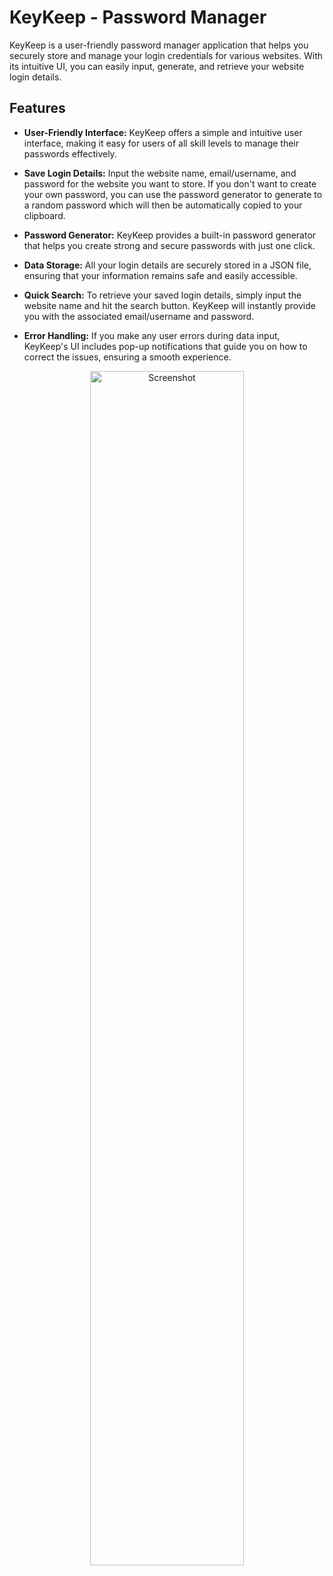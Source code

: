 # KeyKeep - Password Manager

KeyKeep is a user-friendly password manager application that helps you securely store and manage your login credentials for various websites. With its intuitive UI, you can easily input, generate, and retrieve your website login details.

## Features

- **User-Friendly Interface:** KeyKeep offers a simple and intuitive user interface, making it easy for users of all skill levels to manage their passwords effectively.

- **Save Login Details:** Input the website name, email/username, and password for the website you want to store. If you don't want to create your own password, you can use the password generator to generate to a random password which will then be automatically copied to your clipboard.

- **Password Generator:** KeyKeep provides a built-in password generator that helps you create strong and secure passwords with just one click.

- **Data Storage:** All your login details are securely stored in a JSON file, ensuring that your information remains safe and easily accessible.

- **Quick Search:** To retrieve your saved login details, simply input the website name and hit the search button. KeyKeep will instantly provide you with the associated email/username and password.

- **Error Handling:** If you make any user errors during data input, KeyKeep's UI includes pop-up notifications that guide you on how to correct the issues, ensuring a smooth experience.

<div align="center">
  <img src="https://github.com/davidmakoyo/KeyKeep/assets/110312975/d995bb56-e10c-4449-9ac5-34eab5003c48" alt="Screenshot" width="70%">
</div>
